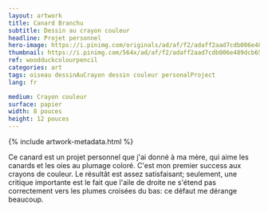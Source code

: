 ```yaml
---
layout: artwork
title: Canard Branchu
subtitle: Dessin au crayon couleur
headline: Projet personnel
hero-image: https://i.pinimg.com/originals/ad/af/f2/adaff2aad7cdb006e489dcb6598e7616.jpg
thumbnail: https://i.pinimg.com/564x/ad/af/f2/adaff2aad7cdb006e489dcb6598e7616.jpg
ref: woodduckcolourpencil
categories: art
tags: oiseau dessinAuCrayon dessin couleur personalProject
lang: fr

medium: Crayon couleur
surface: papier
width: 8 pouces
height: 12 pouces
---
```

{% include artwork-metadata.html %}

Ce canard est un projet personnel que j'ai donné à ma mère, qui aime les canards et les oies au plumage coloré. C'est mon premier success aux crayons de couleur. Le résultât est assez satisfaisant; seulement, une critique importante est le fait que l'aile de droite ne s'étend pas correctement vers les plumes croisées du bas: ce défaut me dérange beaucoup.
